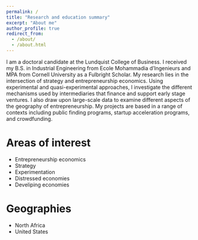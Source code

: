 ```yaml
---
permalink: /
title: "Research and education summary"
excerpt: "About me"
author_profile: true
redirect_from: 
  - /about/
  - /about.html
---
```


I am a doctoral candidate at the Lundquist College of Business. I received my B.S. in Industrial Engineering from Ecole Mohammadia d’Ingenieurs and MPA from Cornell University as a Fulbright Scholar. My research lies in the intersection of strategy and entrepreneurship economics. Using experimental and quasi-experimental approaches, I investigate the different mechanisms used by intermediaries that finance and support early stage ventures. I also draw upon large-scale data to examine different aspects of the geography of entrepreneurship. My projects are based in a range of contexts including public finding programs, startup acceleration programs, and crowdfunding. 

Areas of interest 
======
* Entrepreneurship economics 
* Strategy 
* Experimentation 
* Distressed  economies 
* Develiping economies

Geographies 
======
* North Africa
* United States 



